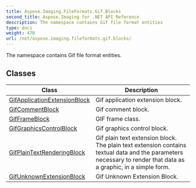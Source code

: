 ```yaml
---
title: Aspose.Imaging.FileFormats.Gif.Blocks
second_title: Aspose.Imaging for .NET API Reference
description: The namespace contains Gif file format entities
type: docs
weight: 470
url: /net/aspose.imaging.fileformats.gif.blocks/
---
```

The namespace contains Gif file format entities.

## Classes

| Class | Description |
| --- | --- |
| [GifApplicationExtensionBlock](./gifapplicationextensionblock/) | Gif application extension block. |
| [GifCommentBlock](./gifcommentblock/) | Gif comment block. |
| [GifFrameBlock](./gifframeblock/) | GIF frame class. |
| [GifGraphicsControlBlock](./gifgraphicscontrolblock/) | Gif graphics control block. |
| [GifPlainTextRenderingBlock](./gifplaintextrenderingblock/) | Gif plain text extension block. The plain text extension contains textual data and the parameters necessary to render that data as a graphic, in a simple form. |
| [GifUnknownExtensionBlock](./gifunknownextensionblock/) | Gif Unknown Extension Block. |


